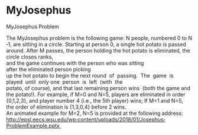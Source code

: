 # MyJosephus
MyJosephus Problem

The MyJosephus problem is the following game: N people, numbered 0 to N‐1,
are sitting in a circle. Starting at person 0, a single hot potato is passed around.
After M passes, the person holding the hot potato is eliminated, the  circle closes ranks,
and the game continues with the person who was sitting  after the eliminated person picking 
up the hot potato to begin the next round  of  passing.  The  game  is  played  until  only
one  person  is  left  (with  the  potato, of course), and that last remaining person wins 
(both the game and  the potato!). For example, if M=0 and N=5, players are eliminated in order
{0,1,2,3}, and player number 4 (i.e., the 5th player) wins; If M=1 and N=5,
the order of elimination is {1,3,0,4} before 2 wins.    
An animated example for M=2, N=5 is provided at the following address:  http://epsl.eecs.wsu.edu/wp‐content/uploads/2018/01/Josephus‐ProblemExample.pptx 
